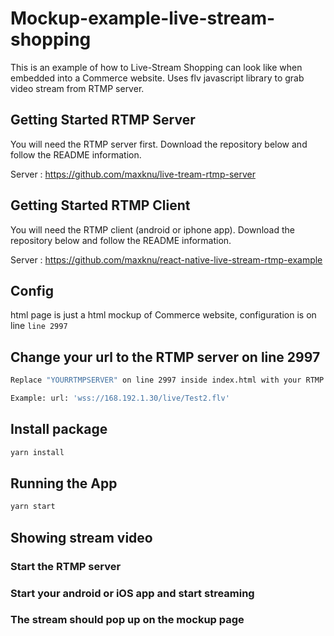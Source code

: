 # Mockup-example-live-stream-shopping

This is an example of how to Live-Stream Shopping can look like when 
embedded into a Commerce website. Uses flv javascript library to grab video stream from RTMP server.

## Getting Started RTMP Server

You will need the RTMP server first. Download the repository below and follow the README information.

Server : https://github.com/maxknu/live-tream-rtmp-server

## Getting Started RTMP Client

You will need the RTMP client (android or iphone app). Download the repository below and follow the README information.

Server : https://github.com/maxknu/react-native-live-stream-rtmp-example

## Config
html page is just a html mockup of Commerce website, configuration is on line ```line 2997 ```

## Change your url to the RTMP server on line 2997
```bash
Replace "YOURRTMPSERVER" on line 2997 inside index.html with your RTMP URL or locally hosted IP

Example: url: 'wss://168.192.1.30/live/Test2.flv' 
```

## Install package
```bash
yarn install
```
## Running the App
```bash
yarn start
```

## Showing stream video
### Start the RTMP server
### Start your android or iOS app and start streaming
### The stream should pop up on the mockup page